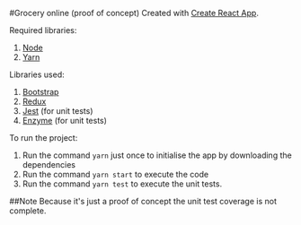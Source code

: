 #Grocery online (proof of concept)
Created with [Create React App](https://github.com/facebookincubator/create-react-app).

Required libraries:
1. [Node](https://nodejs.org/)
1. [Yarn](https://yarnpkg.com/)

Libraries used:
1. [Bootstrap](https://react-bootstrap.github.io/)
1. [Redux](https://redux.js.org/)
1. [Jest](https://jestjs.io/) (for unit tests)
1. [Enzyme](https://github.com/airbnb/enzyme) (for unit tests)

To run the project:
1. Run the command `yarn` just once to initialise the app by downloading the dependencies
1. Run the command `yarn start` to execute the code
1. Run the command `yarn test` to execute the unit tests.

##Note
Because it's just a proof of concept the unit test coverage is not complete.